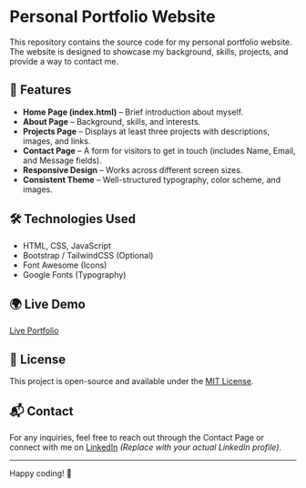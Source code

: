 # Personal Portfolio Website

This repository contains the source code for my personal portfolio website. The website is designed to showcase my background, skills, projects, and provide a way to contact me.

## 🚀 Features
- **Home Page (index.html)** – Brief introduction about myself.
- **About Page** – Background, skills, and interests.
- **Projects Page** – Displays at least three projects with descriptions, images, and links.
- **Contact Page** – A form for visitors to get in touch (includes Name, Email, and Message fields).
- **Responsive Design** – Works across different screen sizes.
- **Consistent Theme** – Well-structured typography, color scheme, and images.

## 🛠️ Technologies Used
- HTML, CSS, JavaScript
- Bootstrap / TailwindCSS (Optional)
- Font Awesome (Icons)
- Google Fonts (Typography)


## 🌍 Live Demo
[Live Portfolio](https://aps202.github.io/portfolio)


## 📜 License
This project is open-source and available under the [MIT License](LICENSE).

## 📬 Contact
For any inquiries, feel free to reach out through the Contact Page or connect with me on [LinkedIn](https://linkedin.com/in/your-profile) *(Replace with your actual LinkedIn profile)*.

---

Happy coding! 🎉

